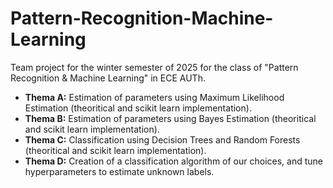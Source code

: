 # Pattern-Recognition-Machine-Learning
Team project for the winter semester of 2025 for the class of "Pattern Recognition &amp; Machine Learning" in ECE AUTh.

- **Thema A:** Estimation of parameters using Maximum Likelihood Estimation (theoritical and scikit learn implementation).
- **Thema B:** Estimation of parameters using Bayes Estimation (theoritical and scikit learn implementation).
- **Thema C:** Classification using Decision Trees and Random Forests (theoritical and scikit learn implementation). 
- **Thema D:** Creation of a classification algorithm of our choices, and tune hyperparameters to estimate unknown labels.  

